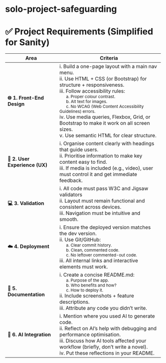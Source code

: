 # solo-project-safeguarding
# ✅ Project Requirements (Simplified for Sanity)


<center> 

| Area  | Criteria    |
| ---	| --- |
| **🌐 1. Front-End Design** 	|  i.  Build a one-page layout with a main nav menu.<br>ii.  Use HTML + CSS (or Bootstrap) for structure + responsiveness.<br>iii.  Follow accessibility rules:<br><sub>&nbsp;&nbsp;&nbsp;&nbsp;&nbsp;&nbsp;a. Proper colour contrast.<br>&nbsp;&nbsp;&nbsp;&nbsp;&nbsp;&nbsp;b.  Alt text for images.<br>&nbsp;&nbsp;&nbsp;&nbsp;&nbsp;&nbsp;c.  No WCAG (Web Content Accessibility Guidelines) errors.</sub><br>iv.  Use media queries, Flexbox, Grid, or Bootstrap to make it work on all screen sizes.<br>v.  Use semantic HTML for clear structure.       |
| **🧠 2. User Experience (UX)**  	|   i.  Organise content clearly with headings that guide users.<br>ii.  Prioritise information to make key content easy to find.<br>iii.  If media is included (e.g., video), user must control it and get immediate feedback.	     |
| **💻 3. Validation**  	| i.  All code must pass W3C and Jigsaw validators<br>ii.  Layout must remain functional and consistent across devices.<br>iii.  Navigation must be intuitive and smooth. 	      |
| **☁️ 4. Deployment** |  i.  Ensure the deployed version matches the dev version.<br>ii. Use Git/GitHub:<br><sub>&nbsp;&nbsp;&nbsp;&nbsp;&nbsp;&nbsp;a.  Clear commit history.<br>&nbsp;&nbsp;&nbsp;&nbsp;&nbsp;&nbsp;b.  Clean, commented code.<br>&nbsp;&nbsp;&nbsp;&nbsp;&nbsp;&nbsp;c.  No leftover commented-out code.</sub><br>iii.  All internal links and interactive elements must work.         |
|  **📄 5. Documentation** | i. Create a concise README.md:<br><sub>&nbsp;&nbsp;&nbsp;&nbsp;&nbsp;&nbsp;a.  Purpose of the app.<br>&nbsp;&nbsp;&nbsp;&nbsp;&nbsp;&nbsp;b.  Who benefits and how?<br>&nbsp;&nbsp;&nbsp;&nbsp;&nbsp;&nbsp;c.  How to deploy it.</sub><br>ii.  Include screenshots + feature descriptions.<br>iii.  Attribute any code you didn’t write.    |
| **🤖 6. AI Integration** | i.  Mention where you used AI to generate code.<br>ii.  Reflect on AI’s help with debugging and performance optimisation.<br>iii.  Discuss how AI tools affected your workflow (briefly, don’t write a novel).<br>iv.  Put these reflections in your README.       |

</center>





